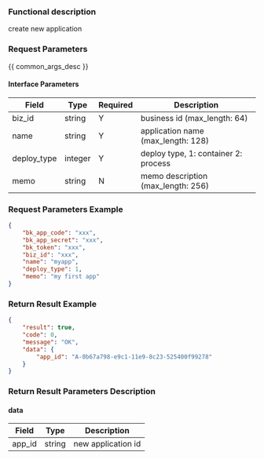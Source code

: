 ### Functional description

create new application

### Request Parameters

{{ common_args_desc }}

#### Interface Parameters

| Field       | Type      | Required  | Description |
|-------------|-----------|-----------|-------------|
| biz_id      |  string   | Y         | business id (max_length: 64)   |
| name        |  string   | Y         | application name (max_length: 128)   |
| deploy_type |  integer  | Y         | deploy type, 1: container  2: process |
| memo        |  string   | N         | memo description (max_length: 256) |

### Request Parameters Example

```json
{
    "bk_app_code": "xxx",
    "bk_app_secret": "xxx",
    "bk_token": "xxx",
    "biz_id": "xxx",
    "name": "myapp",
    "deploy_type": 1,
    "memo": "my first app"
}
```

### Return Result Example

```json
{
    "result": true,
    "code": 0,
    "message": "OK",
    "data": {
        "app_id": "A-0b67a798-e9c1-11e9-8c23-525400f99278"
    }
}
```

### Return Result Parameters Description

#### data

| Field   | Type   | Description |
|---------|--------|-------------|
| app_id  | string | new application id |
